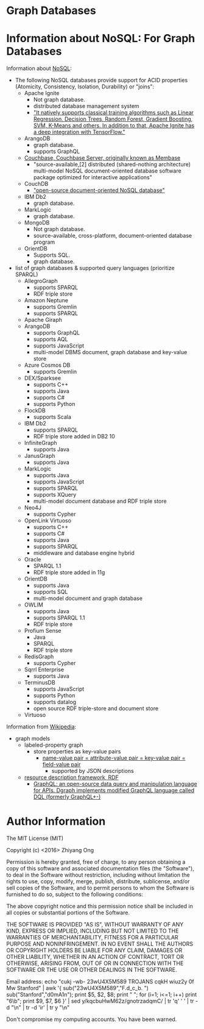 #	Graph Databases


#	Information about NoSQL: For Graph Databases


Information about [NoSQL](https://en.wikipedia.org/wiki/NoSQL):
+ The following NoSQL databases provide support for ACID properties (Atomicity, Consistency, Isolation, Durability) or "joins":
	- Apache Ignite
		* Not graph database.
		* distributed database management system
		* ["It natively supports classical training algorithms such as Linear Regression, Decision Trees, Random Forest, Gradient Boosting, SVM, K-Means and others. In addition to that, Apache Ignite has a deep integration with TensorFlow."](https://en.wikipedia.org/wiki/Apache_Ignite)
	- ArangoDB
		* graph database.
		* supports GraphQL
	- [Couchbase, Couchbase Server, originally known as Membase](https://en.wikipedia.org/wiki/Couchbase_Server)
		* "source-available,[2] distributed (shared-nothing architecture) multi-model NoSQL document-oriented database software package optimized for interactive applications"
	- CouchDB
		* ["open-source document-oriented NoSQL database"](https://en.wikipedia.org/wiki/Apache_CouchDB)
	- IBM Db2
		* graph database.
	- MarkLogic
		* graph database.
	- MongoDB
		* Not graph database.
		* source-available, cross-platform, document-oriented database program
	- OrientDB
		* Supports SQL.
		* graph database.
+ list of graph databases & supported query languages (prioritize SPARQL)
	- AllegroGraph
		* supports SPARQL
		* RDF triple store
	- Amazon Neptune
		* supports Gremlin
		* supports SPARQL
	- Apache Giraph
	- ArangoDB
		* supports GraphQL
		* supports AQL
		* supports JavaScript
		* multi-model DBMS document, graph database and key-value store
	- Azure Cosmos DB
		* supports Gremlin
	- DEX/Sparksee
		* supports C++
		* supports Java
		* supports C#
		* supports Python
	- FlockDB
		* supports Scala
	- IBM Db2
		* supports SPARQL
		* RDF triple store added in DB2 10
	- InfiniteGraph
		* supports Java
	- JanusGraph
		* supports Java
	- MarkLogic
		* supports Java
		* supports JavaScript
		* supports SPARQL
		* supports XQuery
		* multi-model document database and RDF triple store
	- Neo4J
		* supports Cypher
	- OpenLink Virtuoso
		* supports C++
		* supports C#
		* supports Java
		* supports SPARQL
		* middleware and database engine hybrid
	- Oracle
		* SPARQL 1.1
		* RDF triple store added in 11g
	- OrientDB
		* supports Java
		* supports SQL
		* multi-model document and graph database
	- OWLIM
		* supports Java
		* supports SPARQL 1.1
		* RDF triple store
	- Profium Sense
		* Java
		* SPARQL
		* RDF triple store
	- RedisGraph
		* supports Cypher
	- Sqrrl Enterprise
		* supports Java
	- TerminusDB
		* supports JavaScript
		* supports Python
		* supports datalog
		* open source RDF triple-store and document store
	- Virtuoso

	













Information from [Wikipedia](https://en.wikipedia.org/wiki/Graph_database):
+ graph models
	- labeled-property graph
		* store properties as key-value pairs
			+ [name-value pair = attribute-value pair = key-value pair = field-value pair](https://en.wikipedia.org/wiki/Name%E2%80%93value_pair)
				- supported by JSON descriptions
	- [resource description framework, RDF](https://en.wikipedia.org/wiki/Resource_Description_Framework)
		* [GraphQL: an open-source data query and manipulation language for APIs. Dgraph implements modified GraphQL language called DQL (formerly GraphQL+-)](https://en.wikipedia.org/wiki/GraphQL)













#	Author Information

The MIT License (MIT)

Copyright (c) <2016> Zhiyang Ong

Permission is hereby granted, free of charge, to any person obtaining a copy of this software and associated documentation files (the "Software"), to deal in the Software without restriction, including without limitation the rights to use, copy, modify, merge, publish, distribute, sublicense, and/or sell copies of the Software, and to permit persons to whom the Software is furnished to do so, subject to the following conditions:

The above copyright notice and this permission notice shall be included in all copies or substantial portions of the Software.

THE SOFTWARE IS PROVIDED "AS IS", WITHOUT WARRANTY OF ANY KIND, EXPRESS OR IMPLIED, INCLUDING BUT NOT LIMITED TO THE WARRANTIES OF MERCHANTABILITY, FITNESS FOR A PARTICULAR PURPOSE AND NONINFRINGEMENT. IN NO EVENT SHALL THE AUTHORS OR COPYRIGHT HOLDERS BE LIABLE FOR ANY CLAIM, DAMAGES OR OTHER LIABILITY, WHETHER IN AN ACTION OF CONTRACT, TORT OR OTHERWISE, ARISING FROM, OUT OF OR IN CONNECTION WITH THE SOFTWARE OR THE USE OR OTHER DEALINGS IN THE SOFTWARE.

Email address: echo "cukj -wb- 23wU4X5M589 TROJANS cqkH wiuz2y 0f Mw Stanford" | awk '{ sub("23wU4X5M589","F.d_c_b. ") sub("Stanford","d0mA1n"); print $5, $2, $8; print " "; for (i=1; i<=1; i++) print "6\b"; print $9, $7, $6 }' | sed y/kqcbuHwM62z/gnotrzadqmC/ | tr 'q' ' ' | tr -d "\n" | tr -d 'ir' | tr y "\n"

Don't compromise my computing accounts. You have been warned.
